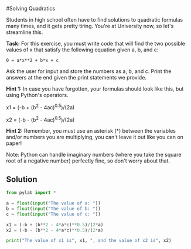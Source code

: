#Solving Quadratics

Students in high school often have to find solutions to quadratic formulas many times, and it gets pretty tiring. You're at University now, so let's streamline this. 

**Task:** For this exercise, you must write code that will find the two possible values of x that satisfy the following equation given a, b, and c:

``` 0 = a*x**2 + b*x + c ```

Ask the user for input and store the numbers as a, b, and c. Print the answers at the end given the print statements we provide. 

**Hint 1:** In case you have forgotten, your formulas should look like this, but using Python's operators.

x1 = (-b + (b<sup>2</sup> - 4ac)<sup>0.5</sup>)/(2a)

x2 = (-b - (b<sup>2</sup> - 4ac)<sup>0.5</sup>)/(2a)

**Hint 2:** Remember, you must use an asterisk (\*) between the variables and/or numbers you are multiplying, you can't leave it out like you can on paper!

Note: Python can handle imaginary numbers (where you take the square root of a negative number) perfectly fine, so don't worry about that. 

## Solution
```python
from pylab import *

a = float(input("The value of a: "))
b = float(input("The value of b: "))
c = float(input("The value of c: "))

x1 = (-b + (b**2 - 4*a*c)**0.5)/(2*a)
x2 = (-b - (b**2 - 4*a*c)**0.5)/(2*a)

print("The value of x1 is", x1, ", and the value of x2 is", x2)

```
